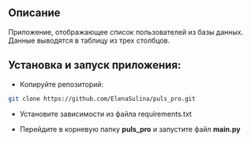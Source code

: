 ## Описание

Приложение, отображающее список пользователей из базы данных.
Данные выводятся в таблицу из трех столбцов.

## Установка и запуск приложения:

- Копируйте репозиторий:

```bash
git clone https://github.com/ElenaSulina/puls_pro.git
```

- Установите зависимости из файла requirements.txt

- Перейдите в корневую папку **puls_pro** и запустите файл **main.py**
